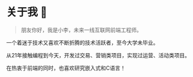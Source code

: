 # 关于我  👋

>朋友你好，我是小李，未来一线互联网前端工程师。

一个着迷于技术又喜欢不断折腾的技术活跃者，至今大学未毕业。

从21年接触编程到今天，开发过交易、营销类项目，实现过运营、活动类项目。

在热衷于前端的同时，也喜欢研究嵌入式和C语言！